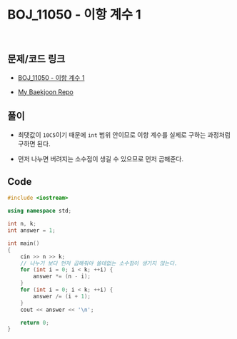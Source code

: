 # BOJ_11050 - 이항 계수 1

&nbsp;

## 문제/코드 링크

- [BOJ_11050 - 이항 계수 1](https://www.acmicpc.net/problem/11050)

- [My Baekjoon Repo](https://github.com/Meantint/Baekjoon)

## 풀이

- 최댓값이 `10C5`이기 때문에 `int` 범위 안이므로 이항 계수를 실제로 구하는 과정처럼 구하면 된다.

- 먼저 나누면 버려지는 소수점이 생길 수 있으므로 먼저 곱해준다.

## Code

```cpp
#include <iostream>

using namespace std;

int n, k;
int answer = 1;

int main()
{
    cin >> n >> k;
    // 나누기 보다 먼저 곱해줘야 쓸데없는 소수점이 생기지 않는다.
    for (int i = 0; i < k; ++i) {
        answer *= (n - i);
    }
    for (int i = 0; i < k; ++i) {
        answer /= (i + 1);
    }
    cout << answer << '\n';

    return 0;
}
```
